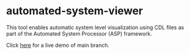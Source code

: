 # automated-system-viewer
This tool enables automatic system level visualization using CDL files as part of the Automated System Processor (ASP) framework.

Click [here][demo-url] for a live demo of main branch.



[demo-url]: https://vishalpalaniappan.github.io/automated-system-viewer/
